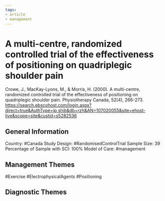 ```yaml
---
tags:
- article
- management
---
```


# A multi-centre, randomized controlled trial of the effectiveness of positioning on quadriplegic shoulder pain
Crowe, J., MacKay-Lyons, M., & Morris, H. (2000). A multi-centre, randomized controlled trial of the effectiveness of positioning on quadriplegic shoulder pain. Physiotherapy Canada, 52(4), 266-273. https://search.ebscohost.com/login.aspx?direct=true&AuthType=ip,shib&db=rzh&AN=107020055&site=ehost-live&scope=site&custid=s5282536 

## General Information
Country: #Canada
Study Design: #RandomisedControlTrial 
Sample Size: 39
Percentage of Sample with SCI: 100%
Model of Care: #management 

## Management Themes
#Exercise #ElectrophysicalAgents #Positioning 

## Diagnostic Themes
